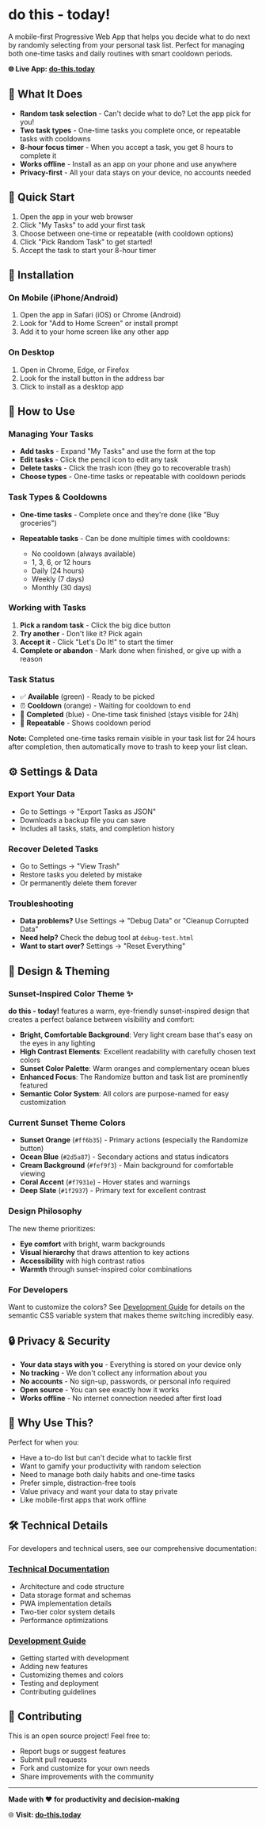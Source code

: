 # do this - today!

A mobile-first Progressive Web App that helps you decide what to do next by randomly selecting from your personal task list. Perfect for managing both one-time tasks and daily routines with smart cooldown periods.

**🌐 Live App: [do-this.today](https://do-this.today)**



## 🌟 What It Does

- **Random task selection** - Can't decide what to do? Let the app pick for you!
- **Two task types** - One-time tasks you complete once, or repeatable tasks with cooldowns
- **8-hour focus timer** - When you accept a task, you get 8 hours to complete it
- **Works offline** - Install as an app on your phone and use anywhere
- **Privacy-first** - All your data stays on your device, no accounts needed

## 🚀 Quick Start

1. Open the app in your web browser
2. Click "My Tasks" to add your first task
3. Choose between one-time or repeatable (with cooldown options)
4. Click "Pick Random Task" to get started!
5. Accept the task to start your 8-hour timer

## 📱 Installation

### On Mobile (iPhone/Android)
1. Open the app in Safari (iOS) or Chrome (Android)
2. Look for "Add to Home Screen" or install prompt
3. Add it to your home screen like any other app



### On Desktop
1. Open in Chrome, Edge, or Firefox
2. Look for the install button in the address bar
3. Click to install as a desktop app

## 🎯 How to Use

### Managing Your Tasks
- **Add tasks** - Expand "My Tasks" and use the form at the top
- **Edit tasks** - Click the pencil icon to edit any task
- **Delete tasks** - Click the trash icon (they go to recoverable trash)
- **Choose types** - One-time tasks or repeatable with cooldown periods

### Task Types & Cooldowns
- **One-time tasks** - Complete once and they're done (like "Buy groceries")
- **Repeatable tasks** - Can be done multiple times with cooldowns:

  - No cooldown (always available)
  - 1, 3, 6, or 12 hours
  - Daily (24 hours)
  - Weekly (7 days)
  - Monthly (30 days)

### Working with Tasks
1. **Pick a random task** - Click the big dice button
2. **Try another** - Don't like it? Pick again
3. **Accept it** - Click "Let's Do It!" to start the timer
4. **Complete or abandon** - Mark done when finished, or give up with a reason



### Task Status
- ✅ **Available** (green) - Ready to be picked
- ⏰ **Cooldown** (orange) - Waiting for cooldown to end
- 🏁 **Completed** (blue) - One-time task finished (stays visible for 24h)
- 🔄 **Repeatable** - Shows cooldown period

**Note:** Completed one-time tasks remain visible in your task list for 24 hours after completion, then automatically move to trash to keep your list clean.



## ⚙️ Settings & Data

### Export Your Data
- Go to Settings → "Export Tasks as JSON"
- Downloads a backup file you can save
- Includes all tasks, stats, and completion history

### Recover Deleted Tasks
- Go to Settings → "View Trash"
- Restore tasks you deleted by mistake
- Or permanently delete them forever

### Troubleshooting
- **Data problems?** Use Settings → "Debug Data" or "Cleanup Corrupted Data"
- **Need help?** Check the debug tool at `debug-test.html`
- **Want to start over?** Settings → "Reset Everything"

## 🎨 Design & Theming

### Sunset-Inspired Color Theme ✨
**do this - today!** features a warm, eye-friendly sunset-inspired design that creates a perfect balance between visibility and comfort:

- **Bright, Comfortable Background**: Very light cream base that's easy on the eyes in any lighting
- **High Contrast Elements**: Excellent readability with carefully chosen text colors
- **Sunset Color Palette**: Warm oranges and complementary ocean blues
- **Enhanced Focus**: The Randomize button and task list are prominently featured
- **Semantic Color System**: All colors are purpose-named for easy customization

### Current Sunset Theme Colors
- **Sunset Orange** (`#ff6b35`) - Primary actions (especially the Randomize button)
- **Ocean Blue** (`#2d5a87`) - Secondary actions and status indicators
- **Cream Background** (`#fef9f3`) - Main background for comfortable viewing
- **Coral Accent** (`#f7931e`) - Hover states and warnings
- **Deep Slate** (`#1f2937`) - Primary text for excellent contrast

### Design Philosophy
The new theme prioritizes:
- **Eye comfort** with bright, warm backgrounds
- **Visual hierarchy** that draws attention to key actions
- **Accessibility** with high contrast ratios
- **Warmth** through sunset-inspired color combinations

### For Developers
Want to customize the colors? See [Development Guide](docs/development.md) for details on the semantic CSS variable system that makes theme switching incredibly easy.

## 🔒 Privacy & Security

- **Your data stays with you** - Everything is stored on your device only
- **No tracking** - We don't collect any information about you
- **No accounts** - No sign-up, passwords, or personal info required
- **Open source** - You can see exactly how it works
- **Works offline** - No internet connection needed after first load

## 🌟 Why Use This?

Perfect for when you:
- Have a to-do list but can't decide what to tackle first
- Want to gamify your productivity with random selection
- Need to manage both daily habits and one-time tasks
- Prefer simple, distraction-free tools
- Value privacy and want your data to stay private
- Like mobile-first apps that work offline

## 🛠️ Technical Details

For developers and technical users, see our comprehensive documentation:

### [Technical Documentation](docs/technical-details.md)
- Architecture and code structure
- Data storage format and schemas
- PWA implementation details
- Two-tier color system details
- Performance optimizations

### [Development Guide](docs/development.md)
- Getting started with development
- Adding new features
- Customizing themes and colors
- Testing and deployment
- Contributing guidelines

## 🤝 Contributing

This is an open source project! Feel free to:
- Report bugs or suggest features
- Submit pull requests
- Fork and customize for your own needs
- Share improvements with the community

---

**Made with ❤️ for productivity and decision-making**

🌐 **Visit: [do-this.today](https://do-this.today)**
